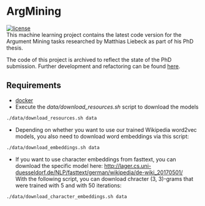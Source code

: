# ArgMining
[![license](https://img.shields.io/github/license/mashape/apistatus.svg?maxAge=2592000)](https://github.com/Liebeck/ArgMining/blob/master/LICENSE.md)  
This machine learning project contains the latest code version for the Argument Mining tasks researched by Matthias Liebeck as part of his PhD thesis.

The code of this project is archived to reflect the state of the PhD submission. Further development and refactoring can be found [here](https://github.com/Liebeck/textclassification).


## Requirements
* [docker](https://www.docker.com/)
* Execute the *data/download_resources.sh* script to download the models
``` bash
./data/download_resources.sh data
```
* Depending on whether you want to use our trained Wikipedia word2vec models, you also need to download word embeddings via this script:
``` bash
./data/download_embeddings.sh data
```

* If you want to use character embeddings from fasttext, you can download the specific model here: http://lager.cs.uni-duesseldorf.de/NLP/fasttext/german/wikipedia/de-wiki_20170501/  
With the following script, you can download chracter (3, 3)-grams that were trained with 5 and with 50 iterations:

``` bash
./data/download_character_embeddings.sh data
```